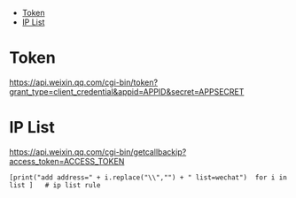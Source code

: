 - [Token](#token)
- [IP List](#ip-list)

# Token
https://api.weixin.qq.com/cgi-bin/token?grant_type=client_credential&appid=APPID&secret=APPSECRET

# IP List
https://api.weixin.qq.com/cgi-bin/getcallbackip?access_token=ACCESS_TOKEN

    [print("add address=" + i.replace("\\","") + " list=wechat")  for i in list ]   # ip list rule